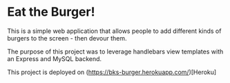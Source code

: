 # Eat the Burger!

This is a simple web application that allows people to add different kinds of burgers to the screen - then devour them.

The purpose of this project was to leverage handlebars view templates with an Express and MySQL backend.

This project is deployed on (https://bks-burger.herokuapp.com/)[Heroku]
